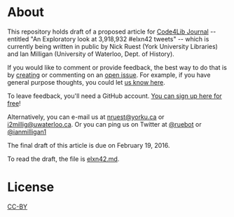 # About

This repository holds draft of a proposed article for [Code4Lib Journal](http://journal.code4lib.org/) -- entitled "An Exploratory look at 3,918,932 #elxn42 tweets" -- which is currently being written in public by Nick Ruest (York University Libraries) and Ian Milligan (University of Waterloo, Dept. of History).

If you would like to comment or provide feedback, the best way to do that is by [creating](https://github.com/web-archive-group/ELXN42-Article/issues/new) or commenting on an [open issue](https://github.com/web-archive-group/ELXN42-Article/issues). For example, if you have general purpose thoughts, you could let [us know here](https://github.com/web-archive-group/ELXN42-Article/issues/2).

To leave feedback, you'll need a GitHub account. [You can sign up here for free](https://github.com/join?source=header)!

Alternatively, you can e-mail us at [nruest@yorku.ca](mailto:nruest@yorku.ca) or [i2millig@uwaterloo.ca](mailto:i2millig2uwaterloo.ca). Or you can ping us on Twitter at [@ruebot](https://twitter.com/ruebot?ref_src=twsrc%5Egoogle%7Ctwcamp%5Eserp%7Ctwgr%5Eauthor) or [@ianmilligan1](https://twitter.com/ruebot?ref_src=twsrc%5Egoogle%7Ctwcamp%5Eserp%7Ctwgr%5Eauthor_.)

The final draft of this article is due on February 19, 2016.

To read the draft, the file is [elxn42.md](https://github.com/web-archive-group/ELXN42-Article/blob/master/elxn42.md).

# License

[CC-BY](https://github.com/web-archive-group/ELXN42-Article/blob/master/LICENSE)
